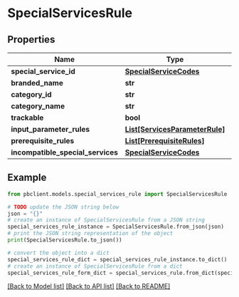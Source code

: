 # SpecialServicesRule


## Properties

Name | Type | Description | Notes
------------ | ------------- | ------------- | -------------
**special_service_id** | [**SpecialServiceCodes**](SpecialServiceCodes.md) |  | [optional] 
**branded_name** | **str** |  | [optional] 
**category_id** | **str** |  | [optional] 
**category_name** | **str** |  | [optional] 
**trackable** | **bool** |  | [optional] 
**input_parameter_rules** | [**List[ServicesParameterRule]**](ServicesParameterRule.md) |  | [optional] 
**prerequisite_rules** | [**List[PrerequisiteRules]**](PrerequisiteRules.md) |  | [optional] 
**incompatible_special_services** | [**SpecialServiceCodes**](SpecialServiceCodes.md) |  | [optional] 

## Example

```python
from pbclient.models.special_services_rule import SpecialServicesRule

# TODO update the JSON string below
json = "{}"
# create an instance of SpecialServicesRule from a JSON string
special_services_rule_instance = SpecialServicesRule.from_json(json)
# print the JSON string representation of the object
print(SpecialServicesRule.to_json())

# convert the object into a dict
special_services_rule_dict = special_services_rule_instance.to_dict()
# create an instance of SpecialServicesRule from a dict
special_services_rule_form_dict = special_services_rule.from_dict(special_services_rule_dict)
```
[[Back to Model list]](../README.md#documentation-for-models) [[Back to API list]](../README.md#documentation-for-api-endpoints) [[Back to README]](../README.md)


